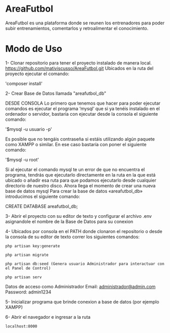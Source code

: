# AreaFutbol
AreaFutbol es una plataforma donde se reunen los entrenadores para poder subir entrenamientos, comentarlos y retroalimentar el conocimiento.

# Modo de Uso
1- Clonar repositorio para tener el proyecto instalado de manera local.
https://github.com/mativiscusso/AreaFutbol.git
Ubicados en la ruta del proyecto ejecutar el comando:

'composer install'

2- Crear Base de Datos llamada "areafutbol_db"

DESDE CONSOLA
Lo primero que tenemos que hacer para poder ejecutar comandos es ejecutar el programa ‘mysql‘ que si ya tenéis instalado en el ordenador o servidor, bastaría con ejecutar desde la consola el siguiente comando:

'$mysql -u usuario -p'

Es posible que no tengáis contraseña si estáis utilizando algún paquete como XAMPP o similar. En ese caso bastaría con poner el siguiente comando:

'$mysql -u root'

Si al ejecutar el comando mysql te un error de que no encuentra el programa, tendrás que ejecutarlo directamente en la ruta en la que está ubicado o añadir esa ruta para que podamos ejecutarlo desde cualquier directorio de nuestro disco.
Ahora llega el momento de crear una nueva base de datos mysql
Para crear la base de datos «areafutbol_db» introducimos el siguiente comando:

CREATE DATABASE areafutbol_db;

3- Abrir el proyecto con su editor de texto y configurar el archivo .env asignandole el nombre de la Base de Datos para su conexion

4- Ubicados por consola en el PATH donde clonaron el repositorio o desde la consola de su editor de texto correr los siguientes comandos:

    php artisan key:generate
    
    php artisan migrate
    
    php artisan db:seed (Genera usuario Administrador para interactuar con el Panel de Control)
    
    php artisan serv 
 
 Datos de acceso como Administrador
 Email: administrador@admin.com
 Password: admin1234
 
 5- Inicializar programa que brinde conexion a base de datos (por ejemplo XAMPP)
 
 6- Abrir el navegador e ingresar a la ruta 
 
    localhost:8000
 
